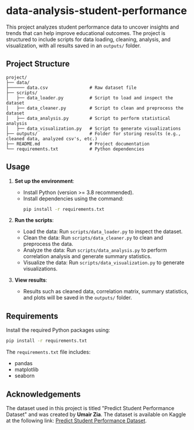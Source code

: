 # data-analysis-student-performance

This project analyzes student performance data to uncover insights and trends that can help improve educational outcomes. The project is structured to include scripts for data loading, cleaning, analysis, and visualization, with all results saved in an `outputs/` folder.

## Project Structure

```
project/
├── data/
├────── data.csv                # Raw dataset file
├── scripts/
│   ├── data_loader.py          # Script to load and inspect the dataset
│   ├── data_cleaner.py         # Script to clean and preprocess the dataset
│   ├── data_analysis.py        # Script to perform statistical analysis
│   ├── data_visualization.py   # Script to generate visualizations
├── outputs/                    # Folder for storing results (e.g., cleaned data, analyzed csv's, etc.)
├── README.md                   # Project documentation
└── requirements.txt            # Python dependencies
```

## Usage

1. **Set up the environment**:
   - Install Python (version >= 3.8 recommended).
   - Install dependencies using the command:
     ```bash
     pip install -r requirements.txt
     ```

2. **Run the scripts**:
   - Load the data: Run `scripts/data_loader.py` to inspect the dataset.
   - Clean the data: Run `scripts/data_cleaner.py` to clean and preprocess the data.
   - Analyze the data: Run `scripts/data_analysis.py` to perform correlation analysis and generate summary statistics.
   - Visualize the data: Run `scripts/data_visualization.py` to generate visualizations.

3. **View results**:
   - Results such as cleaned data, correlation matrix, summary statistics, and plots will be saved in the `outputs/` folder.

## Requirements

Install the required Python packages using:

```bash
pip install -r requirements.txt
```

The `requirements.txt` file includes:

- pandas
- matplotlib
- seaborn

## Acknowledgements

The dataset used in this project is titled "Predict Student Performance Dataset" and was created by **Umair Zia**. The dataset is available on Kaggle at the following link: [Predict Student Performance Dataset](https://www.kaggle.com/datasets/stealthtechnologies/predict-student-performance-dataset).